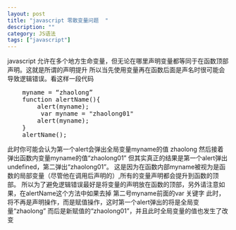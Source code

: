 ```yaml
---
layout: post
title: "javascript 零散变量问题  "
description: ""
category: JS语法
tags: ["javascript"]
---
```


javascript 允许在多个地方生命变量，但无论在哪里声明变量都等同于在函数顶部声明。这就是所谓的声明提升
所以当先使用变量再在函数后面是声名时很可能会导致逻辑错误。看这样一段代码

<pre class="prettyprint lang-js linenums">
	myname = “zhaolong”
	function alertName(){
	    alert(myname);
	     var myname = "zhaolong01"
	    alert(myname);
	}
	alertName();
</pre>

此时你可能会认为第一个alert会弹出全局变量myname的值 zhaolong 然后接着弹出函数内变量myname的值“zhaolong01”
但其实真正的结果是第一个alert弹出undefined，第二弹出“zhaolong01”。
这是因为在函数内部myname被视为是函数的局部变量（尽管他在调用后声明的）,所有的变量声明都会提升到函数的顶部。
所以为了避免逻辑错误最好是将变量的声明放在函数的顶部，另外请注意如果，在alertName这个方法中如果去掉 第二号myname前面的var 关键字
此时，将不再是声明操作，而是赋值操作，这时第一个alert弹出的将是全局变量“zhaolong” 而后是新赋值的“zhaolong01”，并且此时全局变量的值也发生了改变	